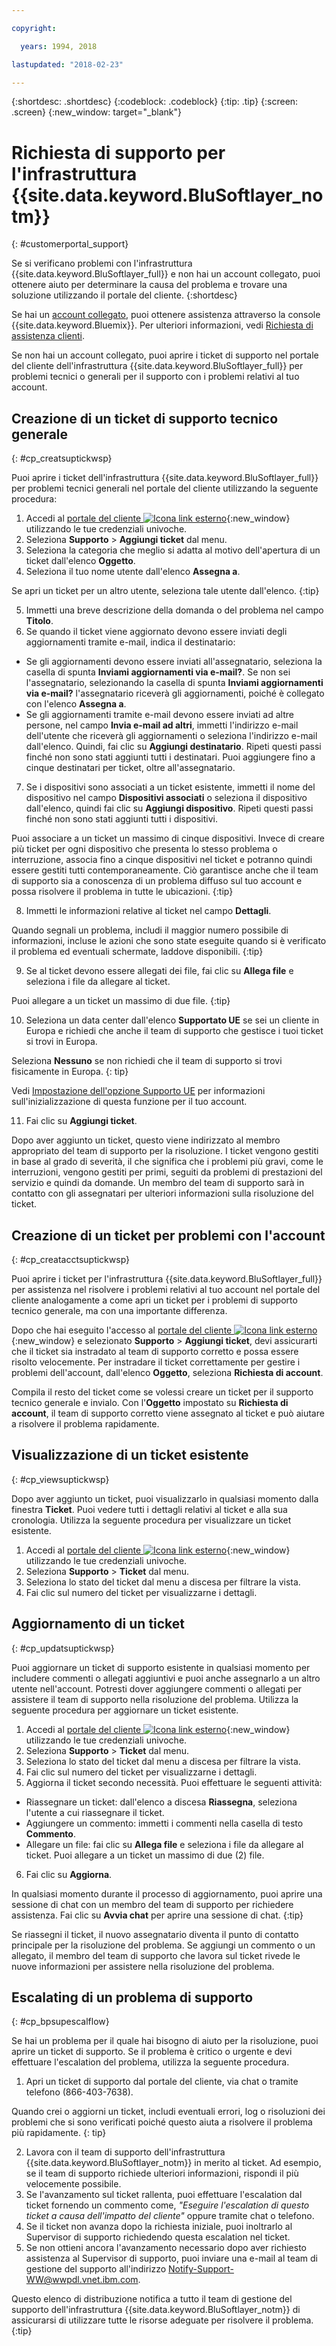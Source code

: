 ```yaml
---

copyright:

  years: 1994, 2018

lastupdated: "2018-02-23"

---
```


{:shortdesc: .shortdesc}
{:codeblock: .codeblock}
{:tip: .tip}
{:screen: .screen}
{:new_window: target="_blank"}


# Richiesta di supporto per l'infrastruttura {{site.data.keyword.BluSoftlayer_notm}}
{: #customerportal_support}

Se si verificano problemi con l'infrastruttura {{site.data.keyword.BluSoftlayer_full}} e non hai un account collegato, puoi ottenere aiuto per determinare la causa del problema e trovare una soluzione utilizzando il portale del cliente.
{:shortdesc}

Se hai un [account collegato](/docs/account/softlayerlink.html#link_user_accounts), puoi ottenere assistenza attraverso la console {{site.data.keyword.Bluemix}}. Per ulteriori informazioni, vedi [Richiesta di assistenza clienti](/docs/get-support/howtogetsupport.html).

Se non hai un account collegato, puoi aprire i ticket di supporto nel portale del cliente dell'infrastruttura {{site.data.keyword.BluSoftlayer_full}} per problemi tecnici o generali per il supporto con i problemi relativi al tuo account.

## Creazione di un ticket di supporto tecnico generale 
{: #cp_creatsuptickwsp}

Puoi aprire i ticket dell'infrastruttura {{site.data.keyword.BluSoftlayer_full}} per problemi tecnici generali nel portale del cliente utilizzando la seguente procedura:

1. Accedi al [portale del cliente ![Icona link esterno](../icons/launch-glyph.svg)](https://control.softlayer.com/){:new_window} utilizzando le tue credenziali univoche.
2. Seleziona **Supporto** > **Aggiungi ticket** dal menu.
3. Seleziona la categoria che meglio si adatta al motivo dell'apertura di un ticket dall'elenco **Oggetto**.
4. Seleziona il tuo nome utente dall'elenco **Assegna a**.<br/>

  Se apri un ticket per un altro utente, seleziona tale utente dall'elenco.
  {:tip}

5. Immetti una breve descrizione della domanda o del problema nel campo **Titolo**.
6. Se quando il ticket viene aggiornato devono essere inviati degli aggiornamenti tramite e-mail, indica il destinatario:
  * Se gli aggiornamenti devono essere inviati all'assegnatario, seleziona la casella di spunta **Inviami aggiornamenti via e-mail?**. Se non sei l'assegnatario, selezionando la casella di spunta **Inviami aggiornamenti via e-mail?** l'assegnatario riceverà gli aggiornamenti, poiché è collegato con l'elenco **Assegna a**.
  * Se gli aggiornamenti tramite e-mail devono essere inviati ad altre persone, nel campo **Invia e-mail ad altri**, immetti l'indirizzo e-mail dell'utente che riceverà gli aggiornamenti o seleziona l'indirizzo e-mail dall'elenco. Quindi, fai clic su **Aggiungi destinatario**. Ripeti questi passi finché non sono stati aggiunti tutti i destinatari. Puoi aggiungere fino a cinque destinatari per ticket, oltre all'assegnatario.
7. Se i dispositivi sono associati a un ticket esistente, immetti il nome del dispositivo nel campo **Dispositivi associati** o seleziona il dispositivo dall'elenco, quindi fai clic su **Aggiungi dispositivo**. Ripeti questi passi finché non sono stati aggiunti tutti i dispositivi.

  Puoi associare a un ticket un massimo di cinque dispositivi. Invece di creare più ticket per ogni dispositivo che presenta lo stesso problema o interruzione, associa fino a cinque dispositivi nel ticket e potranno quindi essere gestiti tutti contemporaneamente. Ciò garantisce anche che il team di supporto sia a conoscenza di un problema diffuso sul tuo account e possa risolvere il problema in tutte le ubicazioni.
  {:tip}

8. Immetti le informazioni relative al ticket nel campo **Dettagli**.

  Quando segnali un problema, includi il maggior numero possibile di informazioni, incluse le azioni che sono state eseguite quando si è verificato il problema ed eventuali schermate, laddove disponibili.
  {:tip}

9. Se al ticket devono essere allegati dei file, fai clic su **Allega file** e seleziona i file da allegare al ticket.

  Puoi allegare a un ticket un massimo di due file.
  {:tip}

10. Seleziona un data center dall'elenco **Supportato UE** se sei un cliente in Europa e richiedi che anche il team di supporto che gestisce i tuoi ticket si trovi in Europa.

  Seleziona **Nessuno** se non richiedi che il team di supporto si trovi fisicamente in Europa.
  {: tip}

  Vedi [Impostazione dell'opzione Supporto UE](/docs/customer-portal/cpmanuserprof.html#cp_seteusupported) per informazioni sull'inizializzazione di questa funzione per il tuo account.

11. Fai clic su **Aggiungi ticket**.

Dopo aver aggiunto un ticket, questo viene indirizzato al membro appropriato del team di supporto per la risoluzione. I ticket vengono gestiti in base al grado di severità, il che significa che i problemi più gravi, come le interruzioni, vengono gestiti per primi, seguiti da problemi di prestazioni del servizio e quindi da domande. Un membro del team di supporto sarà in contatto con gli assegnatari per ulteriori informazioni sulla risoluzione del ticket.

## Creazione di un ticket per problemi con l'account 
{: #cp_creatacctsuptickwsp}

Puoi aprire i ticket per l'infrastruttura {{site.data.keyword.BluSoftlayer_full}} per assistenza nel risolvere i problemi relativi al tuo account nel portale del cliente analogamente a come apri un ticket per i problemi di supporto tecnico generale, ma con una importante differenza.  

Dopo che hai eseguito l'accesso al [portale del cliente ![Icona link esterno](../icons/launch-glyph.svg)](https://control.softlayer.com/){:new_window} e selezionato **Supporto** > **Aggiungi ticket**, devi assicurarti che il ticket sia instradato al team di supporto corretto e possa essere risolto velocemente. Per instradare il ticket correttamente per gestire i problemi dell'account, dall'elenco **Oggetto**, seleziona **Richiesta di account**.

Compila il resto del ticket come se volessi creare un ticket per il supporto tecnico generale e invialo. Con l'**Oggetto** impostato su **Richiesta di account**, il team di supporto corretto viene assegnato al ticket e può aiutare a risolvere il problema rapidamente.

## Visualizzazione di un ticket esistente
{: #cp_viewsuptickwsp}

Dopo aver aggiunto un ticket, puoi visualizzarlo in qualsiasi momento dalla finestra **Ticket**. Puoi vedere tutti i dettagli relativi al ticket e alla sua cronologia. Utilizza la seguente procedura per visualizzare un ticket esistente.

1. Accedi al [portale del cliente ![Icona link esterno](../icons/launch-glyph.svg)](https://control.softlayer.com/){:new_window} utilizzando le tue credenziali univoche.
2. Seleziona **Supporto** > **Ticket** dal menu.
3. Seleziona lo stato del ticket dal menu a discesa per filtrare la vista.
4. Fai clic sul numero del ticket per visualizzarne i dettagli.

## Aggiornamento di un ticket
{: #cp_updatsuptickwsp}

Puoi aggiornare un ticket di supporto esistente in qualsiasi momento per includere commenti o allegati aggiuntivi e puoi anche assegnarlo a un altro utente nell'account. Potresti dover aggiungere commenti o allegati per assistere il team di supporto nella risoluzione del problema. Utilizza la seguente procedura per aggiornare un ticket esistente.

1. Accedi al [portale del cliente ![Icona link esterno](../icons/launch-glyph.svg)](https://control.softlayer.com/){:new_window} utilizzando le tue credenziali univoche.
2. Seleziona **Supporto** > **Ticket** dal menu.
3. Seleziona lo stato del ticket dal menu a discesa per filtrare la vista.
4. Fai clic sul numero del ticket per visualizzarne i dettagli.
5. Aggiorna il ticket secondo necessità. Puoi effettuare le seguenti attività:
  * Riassegnare un ticket: dall'elenco a discesa **Riassegna**, seleziona l'utente a cui riassegnare il ticket.   
  * Aggiungere un commento: immetti i commenti nella casella di testo **Commento**.
  * Allegare un file: fai clic su **Allega file** e seleziona i file da allegare al ticket. Puoi allegare a un ticket un massimo di due (2) file.
6. Fai clic su **Aggiorna**.

  In qualsiasi momento durante il processo di aggiornamento, puoi aprire una sessione di chat con un membro del team di supporto per richiedere assistenza. Fai clic su **Avvia chat** per aprire una sessione di chat.
  {:tip}

Se riassegni il ticket, il nuovo assegnatario diventa il punto di contatto principale per la risoluzione del problema. Se aggiungi un commento o un allegato, il membro del team di supporto che lavora sul ticket rivede le nuove informazioni per assistere nella risoluzione del problema.

## Escalating di un problema di supporto
{: #cp_bpsupescalflow}

Se hai un problema per il quale hai bisogno di aiuto per la risoluzione, puoi aprire un ticket di supporto.  Se il problema è critico o urgente e devi effettuare l'escalation del problema, utilizza la seguente procedura.

1. Apri un ticket di supporto dal portale del cliente, via chat o tramite telefono (866-403-7638).

  Quando crei o aggiorni un ticket, includi eventuali errori, log o risoluzioni dei problemi che si sono verificati poiché questo aiuta a risolvere il problema più rapidamente.
  {: tip}

2. Lavora con il team di supporto dell'infrastruttura {{site.data.keyword.BluSoftlayer_notm}} in merito al ticket.  Ad esempio, se il team di supporto richiede ulteriori informazioni, rispondi il più velocemente possibile.
3. Se l'avanzamento sul ticket rallenta, puoi effettuare l'escalation dal ticket fornendo un commento come, *"Eseguire l'escalation di questo ticket a causa dell'impatto del cliente"* oppure tramite chat o telefono.
4. Se il ticket non avanza dopo la richiesta iniziale, puoi inoltrarlo al Supervisor di supporto richiedendo questa escalation nel ticket.
5. Se non ottieni ancora l'avanzamento necessario dopo aver richiesto assistenza al Supervisor di supporto, puoi inviare una e-mail al team di gestione del supporto all'indirizzo Notify-Support-WW@wwpdl.vnet.ibm.com.

Questo elenco di distribuzione notifica a tutto il team di gestione del supporto dell'infrastruttura {{site.data.keyword.BluSoftlayer_notm}} di assicurarsi di utilizzare tutte le risorse adeguate per risolvere il problema.
{:tip}
